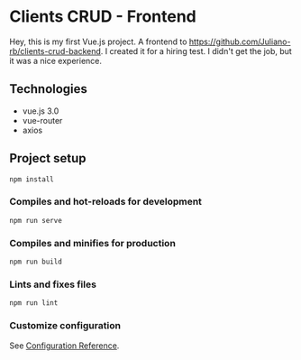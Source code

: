 # Clients CRUD - Frontend
Hey, this is my first Vue.js project. A frontend to https://github.com/Juliano-rb/clients-crud-backend. I created it for a hiring test. I didn't get the job, but it was a nice experience.

## Technologies
- vue.js 3.0
- vue-router
- axios

## Project setup
```
npm install
```

### Compiles and hot-reloads for development
```
npm run serve
```

### Compiles and minifies for production
```
npm run build
```

### Lints and fixes files
```
npm run lint
```

### Customize configuration
See [Configuration Reference](https://cli.vuejs.org/config/).
